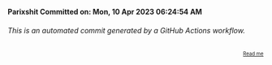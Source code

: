 **Parixshit Committed on: Mon, 10 Apr 2023 06:24:54 AM** <!-- 9ef914fc-9629-4179-94ae-e883c3efd80b -->

###### This is an automated commit generated by a GitHub Actions workflow.

<div align="right"><sub><sup><a href="https://github.com/Parixshit/AutoCommit.git">Read me</a></sup></sub></div>
